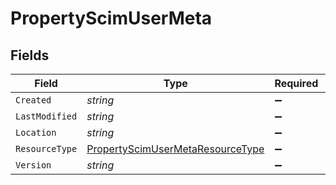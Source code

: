 # PropertyScimUserMeta


## Fields

| Field                                                                                           | Type                                                                                            | Required                                                                                        | Description                                                                                     |
| ----------------------------------------------------------------------------------------------- | ----------------------------------------------------------------------------------------------- | ----------------------------------------------------------------------------------------------- | ----------------------------------------------------------------------------------------------- |
| `Created`                                                                                       | *string*                                                                                        | :heavy_minus_sign:                                                                              | N/A                                                                                             |
| `LastModified`                                                                                  | *string*                                                                                        | :heavy_minus_sign:                                                                              | N/A                                                                                             |
| `Location`                                                                                      | *string*                                                                                        | :heavy_minus_sign:                                                                              | N/A                                                                                             |
| `ResourceType`                                                                                  | [PropertyScimUserMetaResourceType](../../Models/Components/PropertyScimUserMetaResourceType.md) | :heavy_minus_sign:                                                                              | N/A                                                                                             |
| `Version`                                                                                       | *string*                                                                                        | :heavy_minus_sign:                                                                              | N/A                                                                                             |
